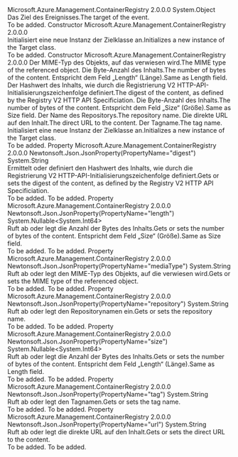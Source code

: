 <Type Name="Target" FullName="Microsoft.Azure.Management.ContainerRegistry.Models.Target">
  <TypeSignature Language="C#" Value="public class Target" />
  <TypeSignature Language="ILAsm" Value=".class public auto ansi beforefieldinit Target extends System.Object" />
  <TypeSignature Language="DocId" Value="T:Microsoft.Azure.Management.ContainerRegistry.Models.Target" />
  <TypeSignature Language="VB.NET" Value="Public Class Target" />
  <TypeSignature Language="F#" Value="type Target = class" />
  <AssemblyInfo>
    <AssemblyName>Microsoft.Azure.Management.ContainerRegistry</AssemblyName>
    <AssemblyVersion>2.0.0.0</AssemblyVersion>
  </AssemblyInfo>
  <Base>
    <BaseTypeName>System.Object</BaseTypeName>
  </Base>
  <Interfaces />
  <Docs>
    <summary>
            <span data-ttu-id="88d81-101">Das Ziel des Ereignisses.</span><span class="sxs-lookup"><span data-stu-id="88d81-101">The target of the event.</span></span>
            </summary>
    <remarks>To be added.</remarks>
  </Docs>
  <Members>
    <Member MemberName=".ctor">
      <MemberSignature Language="C#" Value="public Target ();" />
      <MemberSignature Language="ILAsm" Value=".method public hidebysig specialname rtspecialname instance void .ctor() cil managed" />
      <MemberSignature Language="DocId" Value="M:Microsoft.Azure.Management.ContainerRegistry.Models.Target.#ctor" />
      <MemberSignature Language="VB.NET" Value="Public Sub New ()" />
      <MemberType>Constructor</MemberType>
      <AssemblyInfo>
        <AssemblyName>Microsoft.Azure.Management.ContainerRegistry</AssemblyName>
        <AssemblyVersion>2.0.0.0</AssemblyVersion>
      </AssemblyInfo>
      <Parameters />
      <Docs>
        <summary>
            <span data-ttu-id="88d81-102">Initialisiert eine neue Instanz der Zielklasse an.</span><span class="sxs-lookup"><span data-stu-id="88d81-102">Initializes a new instance of the Target class.</span></span>
            </summary>
        <remarks>To be added.</remarks>
      </Docs>
    </Member>
    <Member MemberName=".ctor">
      <MemberSignature Language="C#" Value="public Target (string mediaType = null, Nullable&lt;long&gt; size = null, string digest = null, Nullable&lt;long&gt; length = null, string repository = null, string url = null, string tag = null);" />
      <MemberSignature Language="ILAsm" Value=".method public hidebysig specialname rtspecialname instance void .ctor(string mediaType, valuetype System.Nullable`1&lt;int64&gt; size, string digest, valuetype System.Nullable`1&lt;int64&gt; length, string repository, string url, string tag) cil managed" />
      <MemberSignature Language="DocId" Value="M:Microsoft.Azure.Management.ContainerRegistry.Models.Target.#ctor(System.String,System.Nullable{System.Int64},System.String,System.Nullable{System.Int64},System.String,System.String,System.String)" />
      <MemberSignature Language="VB.NET" Value="Public Sub New (Optional mediaType As String = null, Optional size As Nullable(Of Long) = null, Optional digest As String = null, Optional length As Nullable(Of Long) = null, Optional repository As String = null, Optional url As String = null, Optional tag As String = null)" />
      <MemberSignature Language="F#" Value="new Microsoft.Azure.Management.ContainerRegistry.Models.Target : string * Nullable&lt;int64&gt; * string * Nullable&lt;int64&gt; * string * string * string -&gt; Microsoft.Azure.Management.ContainerRegistry.Models.Target" Usage="new Microsoft.Azure.Management.ContainerRegistry.Models.Target (mediaType, size, digest, length, repository, url, tag)" />
      <MemberType>Constructor</MemberType>
      <AssemblyInfo>
        <AssemblyName>Microsoft.Azure.Management.ContainerRegistry</AssemblyName>
        <AssemblyVersion>2.0.0.0</AssemblyVersion>
      </AssemblyInfo>
      <Parameters>
        <Parameter Name="mediaType" Type="System.String" />
        <Parameter Name="size" Type="System.Nullable&lt;System.Int64&gt;" />
        <Parameter Name="digest" Type="System.String" />
        <Parameter Name="length" Type="System.Nullable&lt;System.Int64&gt;" />
        <Parameter Name="repository" Type="System.String" />
        <Parameter Name="url" Type="System.String" />
        <Parameter Name="tag" Type="System.String" />
      </Parameters>
      <Docs>
        <param name="mediaType"><span data-ttu-id="88d81-103">Der MIME-Typ des Objekts, auf das verwiesen wird.</span><span class="sxs-lookup"><span data-stu-id="88d81-103">The MIME type of the referenced object.</span></span></param>
        <param name="size"><span data-ttu-id="88d81-104">Die Byte-Anzahl des Inhalts.</span><span class="sxs-lookup"><span data-stu-id="88d81-104">The number of bytes of the content.</span></span> <span data-ttu-id="88d81-105">Entspricht dem Feld „Length“ (Länge).</span><span class="sxs-lookup"><span data-stu-id="88d81-105">Same as Length field.</span></span></param>
        <param name="digest"><span data-ttu-id="88d81-106">Der Hashwert des Inhalts, wie durch die Registrierung V2 HTTP-API-Initialisierungszeichenfolge definiert.</span><span class="sxs-lookup"><span data-stu-id="88d81-106">The digest of the content, as defined by the Registry V2 HTTP API Specificiation.</span></span></param>
        <param name="length"><span data-ttu-id="88d81-107">Die Byte-Anzahl des Inhalts.</span><span class="sxs-lookup"><span data-stu-id="88d81-107">The number of bytes of the content.</span></span> <span data-ttu-id="88d81-108">Entspricht dem Feld „Size“ (Größe).</span><span class="sxs-lookup"><span data-stu-id="88d81-108">Same as Size field.</span></span></param>
        <param name="repository"><span data-ttu-id="88d81-109">Der Name des Repositorys.</span><span class="sxs-lookup"><span data-stu-id="88d81-109">The repository name.</span></span></param>
        <param name="url"><span data-ttu-id="88d81-110">Die direkte URL auf den Inhalt.</span><span class="sxs-lookup"><span data-stu-id="88d81-110">The direct URL to the content.</span></span></param>
        <param name="tag"><span data-ttu-id="88d81-111">Der Tagname.</span><span class="sxs-lookup"><span data-stu-id="88d81-111">The tag name.</span></span></param>
        <summary>
            <span data-ttu-id="88d81-112">Initialisiert eine neue Instanz der Zielklasse an.</span><span class="sxs-lookup"><span data-stu-id="88d81-112">Initializes a new instance of the Target class.</span></span>
            </summary>
        <remarks>To be added.</remarks>
      </Docs>
    </Member>
    <Member MemberName="Digest">
      <MemberSignature Language="C#" Value="public string Digest { get; set; }" />
      <MemberSignature Language="ILAsm" Value=".property instance string Digest" />
      <MemberSignature Language="DocId" Value="P:Microsoft.Azure.Management.ContainerRegistry.Models.Target.Digest" />
      <MemberSignature Language="VB.NET" Value="Public Property Digest As String" />
      <MemberSignature Language="F#" Value="member this.Digest : string with get, set" Usage="Microsoft.Azure.Management.ContainerRegistry.Models.Target.Digest" />
      <MemberType>Property</MemberType>
      <AssemblyInfo>
        <AssemblyName>Microsoft.Azure.Management.ContainerRegistry</AssemblyName>
        <AssemblyVersion>2.0.0.0</AssemblyVersion>
      </AssemblyInfo>
      <Attributes>
        <Attribute>
          <AttributeName>Newtonsoft.Json.JsonProperty(PropertyName="digest")</AttributeName>
        </Attribute>
      </Attributes>
      <ReturnValue>
        <ReturnType>System.String</ReturnType>
      </ReturnValue>
      <Docs>
        <summary>
            <span data-ttu-id="88d81-113">Ermittelt oder definiert den Hashwert des Inhalts, wie durch die Registrierung V2 HTTP-API-Initialisierungszeichenfolge definiert.</span><span class="sxs-lookup"><span data-stu-id="88d81-113">Gets or sets the digest of the content, as defined by the Registry V2 HTTP API Specificiation.</span></span>
            </summary>
        <value>To be added.</value>
        <remarks>To be added.</remarks>
      </Docs>
    </Member>
    <Member MemberName="Length">
      <MemberSignature Language="C#" Value="public Nullable&lt;long&gt; Length { get; set; }" />
      <MemberSignature Language="ILAsm" Value=".property instance valuetype System.Nullable`1&lt;int64&gt; Length" />
      <MemberSignature Language="DocId" Value="P:Microsoft.Azure.Management.ContainerRegistry.Models.Target.Length" />
      <MemberSignature Language="VB.NET" Value="Public Property Length As Nullable(Of Long)" />
      <MemberSignature Language="F#" Value="member this.Length : Nullable&lt;int64&gt; with get, set" Usage="Microsoft.Azure.Management.ContainerRegistry.Models.Target.Length" />
      <MemberType>Property</MemberType>
      <AssemblyInfo>
        <AssemblyName>Microsoft.Azure.Management.ContainerRegistry</AssemblyName>
        <AssemblyVersion>2.0.0.0</AssemblyVersion>
      </AssemblyInfo>
      <Attributes>
        <Attribute>
          <AttributeName>Newtonsoft.Json.JsonProperty(PropertyName="length")</AttributeName>
        </Attribute>
      </Attributes>
      <ReturnValue>
        <ReturnType>System.Nullable&lt;System.Int64&gt;</ReturnType>
      </ReturnValue>
      <Docs>
        <summary>
            <span data-ttu-id="88d81-114">Ruft ab oder legt die Anzahl der Bytes des Inhalts.</span><span class="sxs-lookup"><span data-stu-id="88d81-114">Gets or sets the number of bytes of the content.</span></span> <span data-ttu-id="88d81-115">Entspricht dem Feld „Size“ (Größe).</span><span class="sxs-lookup"><span data-stu-id="88d81-115">Same as Size field.</span></span>
            </summary>
        <value>To be added.</value>
        <remarks>To be added.</remarks>
      </Docs>
    </Member>
    <Member MemberName="MediaType">
      <MemberSignature Language="C#" Value="public string MediaType { get; set; }" />
      <MemberSignature Language="ILAsm" Value=".property instance string MediaType" />
      <MemberSignature Language="DocId" Value="P:Microsoft.Azure.Management.ContainerRegistry.Models.Target.MediaType" />
      <MemberSignature Language="VB.NET" Value="Public Property MediaType As String" />
      <MemberSignature Language="F#" Value="member this.MediaType : string with get, set" Usage="Microsoft.Azure.Management.ContainerRegistry.Models.Target.MediaType" />
      <MemberType>Property</MemberType>
      <AssemblyInfo>
        <AssemblyName>Microsoft.Azure.Management.ContainerRegistry</AssemblyName>
        <AssemblyVersion>2.0.0.0</AssemblyVersion>
      </AssemblyInfo>
      <Attributes>
        <Attribute>
          <AttributeName>Newtonsoft.Json.JsonProperty(PropertyName="mediaType")</AttributeName>
        </Attribute>
      </Attributes>
      <ReturnValue>
        <ReturnType>System.String</ReturnType>
      </ReturnValue>
      <Docs>
        <summary>
            <span data-ttu-id="88d81-116">Ruft ab oder legt den MIME-Typ des Objekts, auf die verwiesen wird.</span><span class="sxs-lookup"><span data-stu-id="88d81-116">Gets or sets the MIME type of the referenced object.</span></span>
            </summary>
        <value>To be added.</value>
        <remarks>To be added.</remarks>
      </Docs>
    </Member>
    <Member MemberName="Repository">
      <MemberSignature Language="C#" Value="public string Repository { get; set; }" />
      <MemberSignature Language="ILAsm" Value=".property instance string Repository" />
      <MemberSignature Language="DocId" Value="P:Microsoft.Azure.Management.ContainerRegistry.Models.Target.Repository" />
      <MemberSignature Language="VB.NET" Value="Public Property Repository As String" />
      <MemberSignature Language="F#" Value="member this.Repository : string with get, set" Usage="Microsoft.Azure.Management.ContainerRegistry.Models.Target.Repository" />
      <MemberType>Property</MemberType>
      <AssemblyInfo>
        <AssemblyName>Microsoft.Azure.Management.ContainerRegistry</AssemblyName>
        <AssemblyVersion>2.0.0.0</AssemblyVersion>
      </AssemblyInfo>
      <Attributes>
        <Attribute>
          <AttributeName>Newtonsoft.Json.JsonProperty(PropertyName="repository")</AttributeName>
        </Attribute>
      </Attributes>
      <ReturnValue>
        <ReturnType>System.String</ReturnType>
      </ReturnValue>
      <Docs>
        <summary>
            <span data-ttu-id="88d81-117">Ruft ab oder legt den Repositorynamen ein.</span><span class="sxs-lookup"><span data-stu-id="88d81-117">Gets or sets the repository name.</span></span>
            </summary>
        <value>To be added.</value>
        <remarks>To be added.</remarks>
      </Docs>
    </Member>
    <Member MemberName="Size">
      <MemberSignature Language="C#" Value="public Nullable&lt;long&gt; Size { get; set; }" />
      <MemberSignature Language="ILAsm" Value=".property instance valuetype System.Nullable`1&lt;int64&gt; Size" />
      <MemberSignature Language="DocId" Value="P:Microsoft.Azure.Management.ContainerRegistry.Models.Target.Size" />
      <MemberSignature Language="VB.NET" Value="Public Property Size As Nullable(Of Long)" />
      <MemberSignature Language="F#" Value="member this.Size : Nullable&lt;int64&gt; with get, set" Usage="Microsoft.Azure.Management.ContainerRegistry.Models.Target.Size" />
      <MemberType>Property</MemberType>
      <AssemblyInfo>
        <AssemblyName>Microsoft.Azure.Management.ContainerRegistry</AssemblyName>
        <AssemblyVersion>2.0.0.0</AssemblyVersion>
      </AssemblyInfo>
      <Attributes>
        <Attribute>
          <AttributeName>Newtonsoft.Json.JsonProperty(PropertyName="size")</AttributeName>
        </Attribute>
      </Attributes>
      <ReturnValue>
        <ReturnType>System.Nullable&lt;System.Int64&gt;</ReturnType>
      </ReturnValue>
      <Docs>
        <summary>
            <span data-ttu-id="88d81-118">Ruft ab oder legt die Anzahl der Bytes des Inhalts.</span><span class="sxs-lookup"><span data-stu-id="88d81-118">Gets or sets the number of bytes of the content.</span></span> <span data-ttu-id="88d81-119">Entspricht dem Feld „Length“ (Länge).</span><span class="sxs-lookup"><span data-stu-id="88d81-119">Same as Length field.</span></span>
            </summary>
        <value>To be added.</value>
        <remarks>To be added.</remarks>
      </Docs>
    </Member>
    <Member MemberName="Tag">
      <MemberSignature Language="C#" Value="public string Tag { get; set; }" />
      <MemberSignature Language="ILAsm" Value=".property instance string Tag" />
      <MemberSignature Language="DocId" Value="P:Microsoft.Azure.Management.ContainerRegistry.Models.Target.Tag" />
      <MemberSignature Language="VB.NET" Value="Public Property Tag As String" />
      <MemberSignature Language="F#" Value="member this.Tag : string with get, set" Usage="Microsoft.Azure.Management.ContainerRegistry.Models.Target.Tag" />
      <MemberType>Property</MemberType>
      <AssemblyInfo>
        <AssemblyName>Microsoft.Azure.Management.ContainerRegistry</AssemblyName>
        <AssemblyVersion>2.0.0.0</AssemblyVersion>
      </AssemblyInfo>
      <Attributes>
        <Attribute>
          <AttributeName>Newtonsoft.Json.JsonProperty(PropertyName="tag")</AttributeName>
        </Attribute>
      </Attributes>
      <ReturnValue>
        <ReturnType>System.String</ReturnType>
      </ReturnValue>
      <Docs>
        <summary>
            <span data-ttu-id="88d81-120">Ruft ab oder legt den Tagnamen.</span><span class="sxs-lookup"><span data-stu-id="88d81-120">Gets or sets the tag name.</span></span>
            </summary>
        <value>To be added.</value>
        <remarks>To be added.</remarks>
      </Docs>
    </Member>
    <Member MemberName="Url">
      <MemberSignature Language="C#" Value="public string Url { get; set; }" />
      <MemberSignature Language="ILAsm" Value=".property instance string Url" />
      <MemberSignature Language="DocId" Value="P:Microsoft.Azure.Management.ContainerRegistry.Models.Target.Url" />
      <MemberSignature Language="VB.NET" Value="Public Property Url As String" />
      <MemberSignature Language="F#" Value="member this.Url : string with get, set" Usage="Microsoft.Azure.Management.ContainerRegistry.Models.Target.Url" />
      <MemberType>Property</MemberType>
      <AssemblyInfo>
        <AssemblyName>Microsoft.Azure.Management.ContainerRegistry</AssemblyName>
        <AssemblyVersion>2.0.0.0</AssemblyVersion>
      </AssemblyInfo>
      <Attributes>
        <Attribute>
          <AttributeName>Newtonsoft.Json.JsonProperty(PropertyName="url")</AttributeName>
        </Attribute>
      </Attributes>
      <ReturnValue>
        <ReturnType>System.String</ReturnType>
      </ReturnValue>
      <Docs>
        <summary>
            <span data-ttu-id="88d81-121">Ruft ab oder legt die direkte URL auf den Inhalt.</span><span class="sxs-lookup"><span data-stu-id="88d81-121">Gets or sets the direct URL to the content.</span></span>
            </summary>
        <value>To be added.</value>
        <remarks>To be added.</remarks>
      </Docs>
    </Member>
  </Members>
</Type>